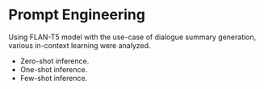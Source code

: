 # Prompt Engineering
Using FLAN-T5 model with the use-case of dialogue summary generation, various in-context learning were analyzed.
- Zero-shot inference.
- One-shot inference.
- Few-shot inference.
